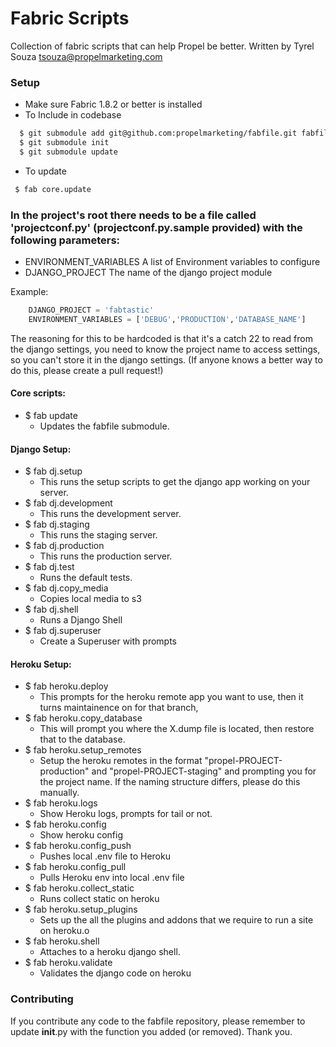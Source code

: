 Fabric Scripts
==============
Collection of fabric scripts that can help Propel be better. Written by
Tyrel Souza <tsouza@propelmarketing.com>


### Setup
* Make sure Fabric 1.8.2 or better is installed
* To Include in codebase

```bash
  $ git submodule add git@github.com:propelmarketing/fabfile.git fabfile
  $ git submodule init
  $ git submodule update
```

* To update

```bash
 $ fab core.update
```

### In the project's root there needs to be a file called 'projectconf.py' (projectconf.py.sample provided) with the following parameters:
* ENVIRONMENT_VARIABLES A list of Environment variables to configure
* DJANGO_PROJECT The name of the django project module

Example:

```python
    DJANGO_PROJECT = 'fabtastic'
    ENVIRONMENT_VARIABLES = ['DEBUG','PRODUCTION','DATABASE_NAME']
```

The reasoning for this to be hardcoded is that it's a catch 22 to read from the
django settings, you need to know the project name to access settings, so you can't store it in the django settings. (If anyone knows a better way to do this, please create a pull request!)

#### Core scripts:
* $ fab update 
    * Updates the fabfile submodule.

#### Django Setup:
* $ fab dj.setup
    * This runs the setup scripts to get the django app working on your server.
* $ fab dj.development
    * This runs the development server.
* $ fab dj.staging
    * This runs the staging server.
* $ fab dj.production 
    * This runs the production server.
* $ fab dj.test
    * Runs the default tests. 
* $ fab dj.copy_media
    * Copies local media to s3
* $ fab dj.shell
    * Runs a Django Shell
* $ fab dj.superuser
    * Create a Superuser with prompts


#### Heroku Setup:
* $ fab heroku.deploy
    * This prompts for the heroku remote app you want to use, then it turns
      maintainence on for that branch,
* $ fab heroku.copy_database
    * This will prompt you where the X.dump file is located, then restore that
      to the database.
* $ fab heroku.setup_remotes
    * Setup the heroku remotes in the format "propel-PROJECT-production" and
      "propel-PROJECT-staging" and prompting you for the project name. If the
naming structure differs, please do this manually. 
* $ fab heroku.logs
    * Show Heroku logs, prompts for tail or not.
* $ fab heroku.config
    * Show heroku config
* $ fab heroku.config_push
    * Pushes local .env file to Heroku
* $ fab heroku.config_pull
    * Pulls Heroku env into local .env file
* $ fab heroku.collect_static
    * Runs collect static on heroku
* $ fab heroku.setup_plugins
    * Sets up the all the plugins and addons that we require to run a site on heroku.o
* $ fab heroku.shell
    * Attaches to a heroku django shell.
* $ fab heroku.validate
    * Validates the django code on heroku







### Contributing
If you contribute any code to the fabfile repository, please remember to update
__init__.py with the function you added (or removed). Thank you.
